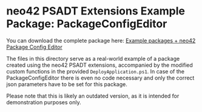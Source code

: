 # neo42 PSADT Extensions Example Package: PackageConfigEditor

You can download the complete package here:
[Example packages + neo42 Package Config Editor](https://portal.neo42.de/Help/6748996f4c0539ebc80bf5d8)

The files in this directory serve as a real-world example of a package created using the neo42 PSADT extensions, accompanied by the modified custom functions in the provided `DeployApplication.ps1`.
In case of the PackageConfigEditor there is even no code necessary and only the correct json parameters have to be set for this package.

Please note that this is likely an outdated version, as it is intended for demonstration purposes only.

